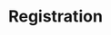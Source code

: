 ---
time: "08:00 - 09:00"
location: Reception area
title: "Registration"
type: session
session_type: break
weight: 1
---